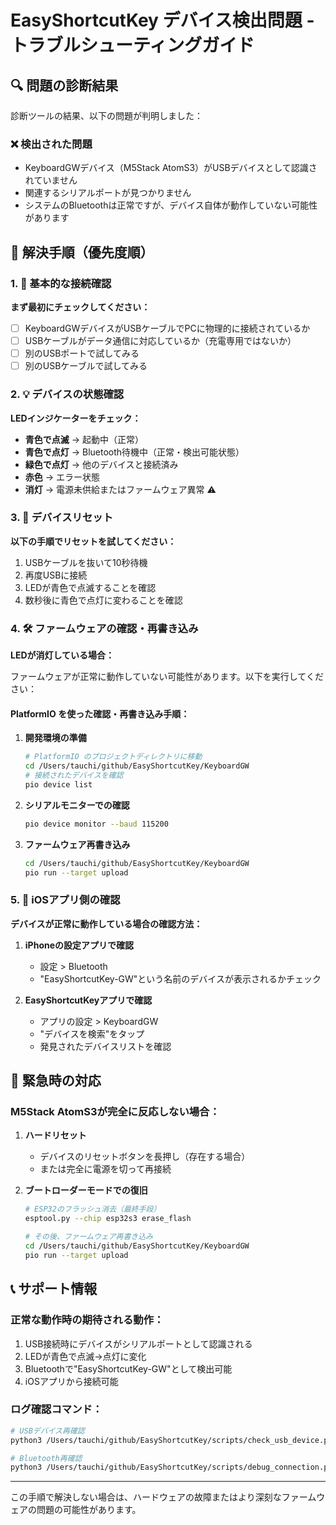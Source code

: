 # EasyShortcutKey デバイス検出問題 - トラブルシューティングガイド

## 🔍 問題の診断結果

診断ツールの結果、以下の問題が判明しました：

### ❌ 検出された問題
- KeyboardGWデバイス（M5Stack AtomS3）がUSBデバイスとして認識されていません
- 関連するシリアルポートが見つかりません
- システムのBluetoothは正常ですが、デバイス自体が動作していない可能性があります

## 🔧 解決手順（優先度順）

### 1. 🔌 基本的な接続確認
**まず最初にチェックしてください：**

- [ ] KeyboardGWデバイスがUSBケーブルでPCに物理的に接続されているか
- [ ] USBケーブルがデータ通信に対応しているか（充電専用ではないか）
- [ ] 別のUSBポートで試してみる
- [ ] 別のUSBケーブルで試してみる

### 2. 💡 デバイスの状態確認
**LEDインジケーターをチェック：**

- **青色で点滅** → 起動中（正常）
- **青色で点灯** → Bluetooth待機中（正常・検出可能状態）
- **緑色で点灯** → 他のデバイスと接続済み
- **赤色** → エラー状態
- **消灯** → 電源未供給またはファームウェア異常 ⚠️

### 3. 🔄 デバイスリセット
**以下の手順でリセットを試してください：**

1. USBケーブルを抜いて10秒待機
2. 再度USBに接続
3. LEDが青色で点滅することを確認
4. 数秒後に青色で点灯に変わることを確認

### 4. 🛠 ファームウェアの確認・再書き込み
**LEDが消灯している場合：**

ファームウェアが正常に動作していない可能性があります。以下を実行してください：

#### PlatformIO を使った確認・再書き込み手順：

1. **開発環境の準備**
   ```bash
   # PlatformIO のプロジェクトディレクトリに移動
   cd /Users/tauchi/github/EasyShortcutKey/KeyboardGW
   # 接続されたデバイスを確認
   pio device list
   ```

2. **シリアルモニターでの確認**
   ```bash
   pio device monitor --baud 115200
   ```

3. **ファームウェア再書き込み**
   ```bash
   cd /Users/tauchi/github/EasyShortcutKey/KeyboardGW
   pio run --target upload
   ```

### 5. 📱 iOSアプリ側の確認
**デバイスが正常に動作している場合の確認方法：**

1. **iPhoneの設定アプリで確認**
   - 設定 > Bluetooth
   - "EasyShortcutKey-GW"という名前のデバイスが表示されるかチェック

2. **EasyShortcutKeyアプリで確認**
   - アプリの設定 > KeyboardGW
   - "デバイスを検索"をタップ
   - 発見されたデバイスリストを確認

## 🚨 緊急時の対応

### M5Stack AtomS3が完全に反応しない場合：

1. **ハードリセット**
   - デバイスのリセットボタンを長押し（存在する場合）
   - または完全に電源を切って再接続

2. **ブートローダーモードでの復旧**
   ```bash
   # ESP32のフラッシュ消去（最終手段）
   esptool.py --chip esp32s3 erase_flash
   
   # その後、ファームウェア再書き込み
   cd /Users/tauchi/github/EasyShortcutKey/KeyboardGW
   pio run --target upload
   ```

## 📞 サポート情報

### 正常な動作時の期待される動作：
1. USB接続時にデバイスがシリアルポートとして認識される
2. LEDが青色で点滅→点灯に変化
3. Bluetoothで"EasyShortcutKey-GW"として検出可能
4. iOSアプリから接続可能

### ログ確認コマンド：
```bash
# USBデバイス再確認
python3 /Users/tauchi/github/EasyShortcutKey/scripts/check_usb_device.py

# Bluetooth再確認  
python3 /Users/tauchi/github/EasyShortcutKey/scripts/debug_connection.py
```

---

この手順で解決しない場合は、ハードウェアの故障またはより深刻なファームウェアの問題の可能性があります。